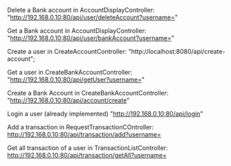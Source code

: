 Delete a Bank account in AccountDisplayController:
"http://192.168.0.10:80/api/user/deleteAccount?username="

Get a Bank account in AccountDisplayController:
"http://192.168.0.10:80/api/user/bankAccount?username="

Create a user in CreateAccountController:
"http://localhost:8080/api/create-account";

Get a user in CreateBankAccountController:
"http://192.168.0.10:80/api/getUser?username="

Create a Bank Account in CreateBankAccountController:
"http://192.168.0.10:80/api/account/create"

Login a user (already implemented)
"http://192.168.0.10:80/api/login"

Add a transaction in RequestTransactionCOntroller:
http://192.168.0.10:80/api/transaction/add?username=

Get all transaction of a user in TransactionListController:
http://192.168.0.10:80/api/transaction/getAll?username=